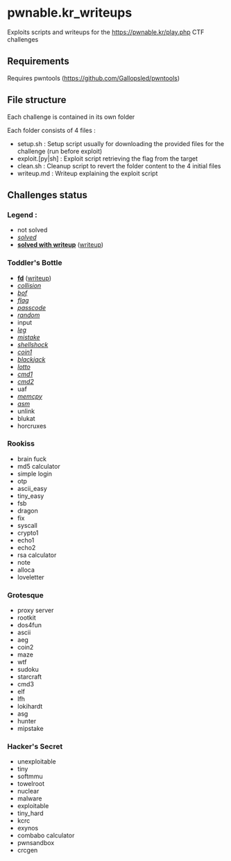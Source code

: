 
# pwnable.kr_writeups
Exploits scripts and writeups for the https://pwnable.kr/play.php CTF challenges

## Requirements
Requires pwntools (https://github.com/Gallopsled/pwntools)

## File structure
Each challenge is contained in its own folder

Each folder consists of 4 files :
* setup.sh : Setup script usually for downloading the provided files for the challenge (run before exploit)
* exploit.[py|sh] : Exploit script retrieving the flag from the target
* clean.sh : Cleanup script to revert the folder content to the 4 initial files
* writeup.md : Writeup explaining the exploit script

## Challenges status

### Legend :
* not solved
* [*solved*](fd)
* [**solved with writeup**](fd) ([writeup](fd/writeup.md))

### Toddler's Bottle
* [**fd**](fd) ([writeup](fd/writeup.md))
* [*collision*](collision)
* [*bof*](bof)
* [*flag*](flag)
* [*passcode*](passcode)
* [*random*](random)
* input
* [*leg*](leg)
* [*mistake*](mistake)
* [*shellshock*](shellshock)
* [*coin1*](coin1)
* [*blackjack*](blackjack)
* [*lotto*](lotto)
* [*cmd1*](cmd1)
* [*cmd2*](cmd2)
* uaf
* [*memcpy*](memcpy)
* [*asm*](asm)
* unlink
* blukat
* horcruxes

### Rookiss
* brain fuck
* md5 calculator
* simple login
* otp
* ascii_easy
* tiny_easy
* fsb
* dragon
* fix
* syscall
* crypto1
* echo1
* echo2
* rsa calculator
* note
* alloca
* loveletter

### Grotesque
* proxy server
* rootkit
* dos4fun
* ascii
* aeg
* coin2
* maze
* wtf
* sudoku
* starcraft
* cmd3
* elf
* lfh
* lokihardt
* asg
* hunter
* mipstake

### Hacker's Secret
* unexploitable
* tiny
* softmmu
* towelroot
* nuclear
* malware
* exploitable
* tiny_hard
* kcrc
* exynos
* combabo calculator
* pwnsandbox
* crcgen
